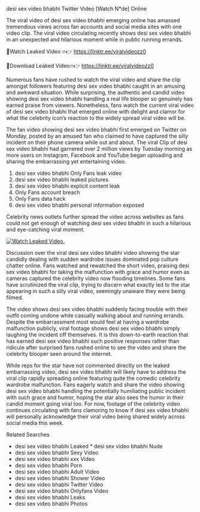 ﻿desi sex video bhabhi Twitter Video [Watch N*de] Online

The viral video of ﻿desi sex video bhabhi emerging online has amassed tremendous views across fan accounts and social media sites with one video clip. The viral video circulating recently shows ﻿desi sex video bhabhi in an unexpected and hilarious moment while in public running errands. 

🔴Watch Leaked Video 🔥👉  https://linktr.ee/viralvideozz0 

🔴Download Leaked Video🔥👉  https://linktr.ee/viralvideozz0 

Numerous fans have rushed to watch the viral video and share the clip amongst followers featuring ﻿desi sex video bhabhi caught in an amusing and awkward situation. While surprising, the authentic and candid video showing ﻿desi sex video bhabhi handling a real life blooper so genuinely has earned praise from viewers. Nonetheless, fans watch the current viral video of ﻿desi sex video bhabhi that emerged online with delight and clamor for what the celebrity icon’s reaction to the widely spread viral video will be.

The fan video showing ﻿desi sex video bhabhi first emerged on Twitter on Monday, posted by an amused fan who claimed to have captured the silly incident on their phone camera while out and about. The viral Clip of ﻿desi sex video bhabhi had garnered over 2 million views by Tuesday morning as more users on Instagram, Facebook and YouTube began uploading and sharing the embarrassing yet entertaining video. 

1. ﻿desi sex video bhabhi Only Fans leak video
2. ﻿desi sex video bhabhi leaked pictures
3. ﻿desi sex video bhabhi explicit content leak
4. Only Fans account breach
5. Only Fans data hack
6. ﻿desi sex video bhabhi personal information exposed

Celebrity news outlets further spread the video across websites as fans could not get enough of watching ﻿desi sex video bhabhi in such a hilarious and eye-catching viral moment. 

[![Watch Leaked Video.](https://miro.medium.com/v2/resize:fit:828/format:webp/1*cilzJN44JGOrTw9NJCrNHA.gif "Watch Leaked Video")](https://linktr.ee/viralvideozz0)

Discussion over the viral ﻿desi sex video bhabhi video showing the star candidly dealing with sudden wardrobe issues dominated pop culture chatter online. Fans watched and rewatched the short video, praising ﻿desi sex video bhabhi for taking the malfunction with grace and humor even as cameras captured the celebrity video now flooding timelines. Some fans have scrutinized the viral clip, trying to discern what exactly led to the star appearing in such a silly viral video, seemingly unaware they were being filmed.

The video shows ﻿desi sex video bhabhi suddenly facing trouble with their outfit coming undone while casually walking about and running errands. Despite the embarrassment most would feel at having a wardrobe malfunction publicly, viral footage shows ﻿desi sex video bhabhi simply laughing the incident off themselves. It is this down-to-earth reaction that has earned ﻿desi sex video bhabhi such positive responses rather than ridicule after surprised fans rushed online to see the video and share the celebrity blooper seen around the internet.  

While reps for the star have not commented directly on the leaked embarrassing video, ﻿desi sex video bhabhi will likely have to address the viral clip rapidly spreading online featuring quite the comedic celebrity wardrobe malfunction. Fans eagerly watch and share the video showing ﻿desi sex video bhabhi handling the potentially humiliating public incident with such grace and humor, hoping the star also sees the humor in their candid moment going viral too. For now, footage of the celebrity video continues circulating with fans clamoring to know if ﻿desi sex video bhabhi will personally acknowledge their viral video being shared widely across social media this week.

Related Searches
* ﻿desi sex video bhabhi Leaked
﻿* desi sex video bhabhi Nude
* ﻿desi sex video bhabhi Sexy Video
* ﻿desi sex video bhabhi xxx Video
* ﻿desi sex video bhabhi Porn
* ﻿desi sex video bhabhi Adult Video
* ﻿desi sex video bhabhi Shower Video
* ﻿desi sex video bhabhi Twitter Video
* ﻿desi sex video bhabhi Onlyfans Video
* ﻿desi sex video bhabhi Leaks
* ﻿desi sex video bhabhi Photos